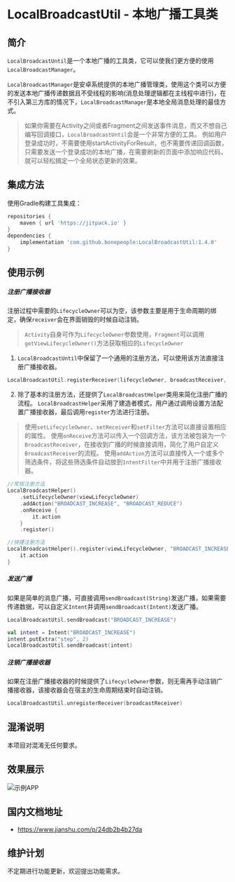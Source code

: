 # LocalBroadcastUtil - 本地广播工具类

## 简介
`LocalBroadcastUntil`是一个本地广播的工具类，它可以使我们更方便的使用`LocalBroadcastManager`。

`LocalBroadcastManager`是安卓系统提供的本地广播管理类，使用这个类可以方便的发送本地广播传递数据且不受线程的影响(消息处理逻辑都在主线程中进行)，在不引入第三方库的情况下，`LocalBroadcastManager`是本地全局消息处理的最佳方式。
> 如果你需要在Activity之间或者Fragment之间发送事件消息，而又不想自己编写回调接口，`LocalBroadcastUntil`会是一个非常方便的工具。
> 例如用户登录成功时，不需要使用startActivityForResult，也不需要传递回调函数，只需要发送一个登录成功的本地广播，在需要刷新的页面中添加响应代码，就可以轻松搞定一个全局状态更新的效果。

## 集成方法
使用Gradle构建工具集成：
```groovy
repositories {
    maven { url 'https://jitpack.io' }
}
dependencies {
    implementation 'com.github.bonepeople:LocalBroadcastUtil:1.4.0'
}
```

## 使用示例
##### 注册广播接收器
注册过程中需要的`LifecycleOwner`可以为空，该参数主要是用于生命周期的绑定，确保`receiver`会在界面销毁的时候自动注销。
> `Activity`自身可作为`LifecycleOwner`参数使用，`Fragment`可以调用`getViewLifecycleOwner()`方法获取相应的`LifecycleOwner`
1. `LocalBroadcastUntil`中保留了一个通用的注册方法，可以使用该方法直接注册广播接收器。
```kotlin
LocalBroadcastUtil.registerReceiver(lifecycleOwner, broadcastReceiver, intentFilter)
```
2. 除了基本的注册方法，还提供了`LocalBroadcastHelper`类用来简化注册广播的流程。
`LocalBroadcastHelper`采用了建造者模式，用户通过调用设置方法配置广播接收器，最后调用`register`方法进行注册。
> 使用`setLifecycleOwner`、`setReceiver`和`setFilter`方法可以直接设置相应的属性。
> 使用`onReceive`方法可以传入一个回调方法，该方法被包装为一个`BroadcastReceiver`，在接收到广播的时候直接调用，简化了用户自定义`BroadcastReceiver`的流程。
> 使用`addAction`方法可以直接传入一个或多个筛选条件，将这些筛选条件自动放到`IntentFilter`中并用于注册广播接收器。
```kotlin
//常规注册方法
LocalBroadcastHelper()
    .setLifecycleOwner(viewLifecycleOwner)
    .addAction("BROADCAST_INCREASE", "BROADCAST_REDUCE")
    .onReceive {
        it.action
    }
    .register()

//快捷注册方法
LocalBroadcastHelper().register(viewLifecycleOwner, "BROADCAST_INCREASE", "BROADCAST_REDUCE") {
    it.action
}
```
##### 发送广播
如果是简单的消息广播，可直接调用`sendBroadcast(String)`发送广播，如果需要传递数据，可以自定义`Intent`并调用`sendBroadcast(Intent)`发送广播。
```kotlin
LocalBroadcastUtil.sendBroadcast("BROADCAST_INCREASE")
```
```kotlin
val intent = Intent("BROADCAST_INCREASE")
intent.putExtra("step", 2)
LocalBroadcastUtil.sendBroadcast(intent)
```
##### 注销广播接收器
如果在注册广播接收器的时候提供了`LifecycleOwner`参数，则无需再手动注销广播接收器，该接收器会在宿主的生命周期结束时自动注销。
```kotlin
LocalBroadcastUtil.unregisterReceiver(broadcastReceiver)
```

## 混淆说明
本项目对混淆无任何要求。
  
## 效果展示
![示例APP](https://resources.mydaydream.com/img/2020/06/09/024a05e1-c313-4698-9637-821905a46c1b.jpg)

## 国内文档地址
* https://www.jianshu.com/p/24db2b4b27da

## 维护计划
不定期进行功能更新，欢迎提出功能需求。